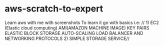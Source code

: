 # aws-scratch-to-expert
Learn aws with me with screenshots
To learn it go with basics i.e:
// 1) EC2 (Elastic cloud computing)
     AMI(AMAZON MACHINE IMAGE) 
     KEY PAIRS
     ELASTIC BLOCK STORAGE
     AUTO-SCALING
     LOAD BALANCER AND NETWORKING PROTOCOLS
   2) SIMPLE STORAGE SERVICE//
